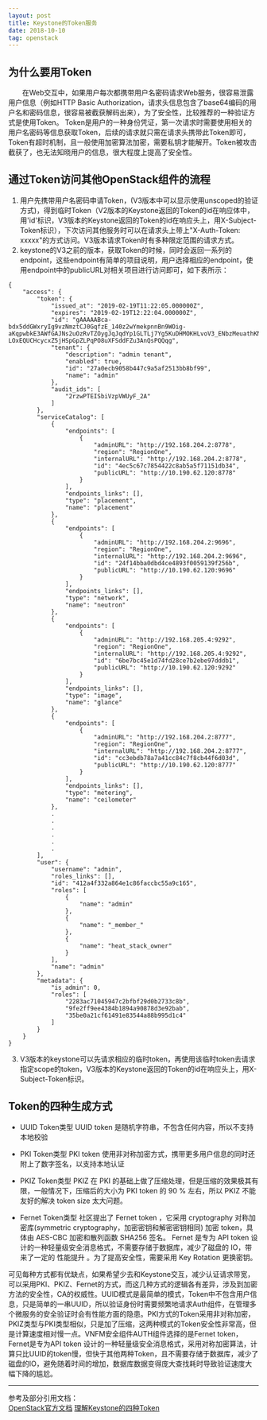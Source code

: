 ```yaml
---
layout: post
title: Keystone的Token服务
date: 2018-10-10
tag: openstack
---
```


## 为什么要用Token
&emsp;&emsp;在Web交互中，如果用户每次都携带用户名密码请求Web服务，很容易泄露用户信息（例如HTTP Basic Authorization，请求头信息包含了base64编码的用户名和密码信息，很容易被截获解码出来），为了安全性，比较推荐的一种验证方式是使用Token。
Token是用户的一种身份凭证，第一次请求时需要使用相关的用户名密码等信息获取Token，后续的请求就只需在请求头携带此Token即可，Token有超时机制，且一般使用加密算法加密，需要私钥才能解开。Token被攻击截获了，也无法知晓用户的信息，很大程度上提高了安全性。
    
## 通过Token访问其他OpenStack组件的流程    
1. 用户先携带用户名密码申请Token，(V3版本中可以显示使用unscoped的验证方式)，得到临时Token（V2版本的Keystone返回的Token的id在响应体中，用'id'标识，V3版本的Keystone返回的Token的id在响应头上，用X-Subject-Token标识），下次访问其他服务时可以在请求头上带上"X-Auth-Token: xxxxx"的方式访问。V3版本请求Token时有多种限定范围的请求方式。
2. keystone的V3之前的版本，获取Token的时候，同时会返回一系列的endpoint，这些endpoint有简单的项目说明，用户选择相应的endpoint，使用endpoint中的publicURL对相关项目进行访问即可，如下表所示：

```
{
    "access": {
        "token": {
            "issued_at": "2019-02-19T11:22:05.000000Z",
            "expires": "2019-02-19T12:22:04.000000Z",
            "id": "gAAAAABca-bdx5ddGWxryIg9vzNmztCJ0GqfzE_140z2wYmekpnnBn9WOig-aKqpwbkE3AWfGAJNs2uOzRvTZOygJqJqdYp1GLTLj7Yg5KuDHMOKHLvoV3_ENbzMeuathKN9610v-LOxEQUCHcycxZ5jHSpGpZLPqPO8uXFSddFZu3AnQsPQQqg",
            "tenant": {
                "description": "admin tenant",
                "enabled": true,
                "id": "27a0ecb9058b447c9a5af2513bb8bf99",
                "name": "admin"
            },
            "audit_ids": [
                "2rzwPTEISbiVzpVWUyF_2A"
            ]
        },
        "serviceCatalog": [
            {
                "endpoints": [
                    {
                        "adminURL": "http://192.168.204.2:8778",
                        "region": "RegionOne",
                        "internalURL": "http://192.168.204.2:8778",
                        "id": "4ec5c67c7854422c8ab5a5f71151db34",
                        "publicURL": "http://10.190.62.120:8778"
                    }
                ],
                "endpoints_links": [],
                "type": "placement",
                "name": "placement"
            },
            {
                "endpoints": [
                    {
                        "adminURL": "http://192.168.204.2:9696",
                        "region": "RegionOne",
                        "internalURL": "http://192.168.204.2:9696",
                        "id": "24f14bba0dbd4ce4893f0059139f256b",
                        "publicURL": "http://10.190.62.120:9696"
                    }
                ],
                "endpoints_links": [],
                "type": "network",
                "name": "neutron"
            },
            {
                "endpoints": [
                    {
                        "adminURL": "http://192.168.205.4:9292",
                        "region": "RegionOne",
                        "internalURL": "http://192.168.205.4:9292",
                        "id": "6be7bc45e1d74fd28ce7b2ebe97dddb1",
                        "publicURL": "http://10.190.62.120:9292"
                    }
                ],
                "endpoints_links": [],
                "type": "image",
                "name": "glance"
            },
            {
                "endpoints": [
                    {
                        "adminURL": "http://192.168.204.2:8777",
                        "region": "RegionOne",
                        "internalURL": "http://192.168.204.2:8777",
                        "id": "cc3ebdb78a7a41cc84c7f8cb44f6d03d",
                        "publicURL": "http://10.190.62.120:8777"
                    }
                ],
                "endpoints_links": [],
                "type": "metering",
                "name": "ceilometer"
            },
            .
            .
            .
            .
            .
            .
        ],
        "user": {
            "username": "admin",
            "roles_links": [],
            "id": "412a4f332a864e1c86faccbc55a9c165",
            "roles": [
                {
                    "name": "admin"
                },
                {
                    "name": "_member_"
                },
                {
                    "name": "heat_stack_owner"
                }
            ],
            "name": "admin"
        },
        "metadata": {
            "is_admin": 0,
            "roles": [
                "2283ac71045947c2bfbf29d0b2733c8b",
                "9fe2ff9ee4384b1894a90878d3e92bab",
                "35be0a21cf61491e83544a88b995d1c4"
            ]
        }
    }
}
```
3. V3版本的keystone可以先请求相应的临时token，再使用该临时token去请求指定scope的token，V3版本的Keystone返回的Token的id在响应头上，用X-Subject-Token标识。
  
## Token的四种生成方式
- UUID Token类型
UUID token 是随机字符串，不包含任何内容，所以不支持本地校验

- PKI Token类型
PKI token 使用非对称加密方式，携带更多用户信息的同时还附上了数字签名，以支持本地认证

- PKIZ Token类型
PKIZ 在 PKI 的基础上做了压缩处理，但是压缩的效果极其有限，一般情况下，压缩后的大小为 PKI token 的 90 % 左右，所以 PKIZ 不能友好的解决 token size 太大问题。

- Fernet Token类型
社区提出了 Fernet token ，它采用 cryptography 对称加密库(symmetric cryptography，加密密钥和解密密钥相同) 加密 token，具体由 AES-CBC 加密和散列函数 SHA256 签名。 Fernet 是专为 API token 设计的一种轻量级安全消息格式，不需要存储于数据库，减少了磁盘的 IO，带来了一定的 性能提升 。为了提高安全性，需要采用 Key Rotation 更换密钥。

可见每种方式都有优缺点，如果希望少去和Keystone交互，减少认证请求带宽，可以采用PKI、PKIZ、Fernet的方式，而这几种方式的逻辑各有差异，涉及到加密方法的安全性，CA的权威性。UUID模式是最简单的模式，Token中不包含用户信息，只是简单的一串UUID，所以验证身份时需要频繁地请求Auth组件，在管理多个微服务的安全验证时会有性能方面的隐患。PKI方式的Token采用非对称加密，PKIZ类型与PKI类型相似，只是加了压缩，这两种模式的Token安全性非常高，但是计算速度相对慢一点。VNFM安全组件AUTH组件选择的是Fernet token，Fernet是专为API token 设计的一种轻量级安全消息格式，采用对称加密算法，计算只比UUID的token慢，但快于其他两种Token，且不需要存储于数据库，减少了磁盘的IO，避免随着时间的增加，数据库数据变得庞大查找耗时导致验证速度大幅下降的尴尬。

------------------------------------------------------------------
参考及部分引用文档：     
<a href="https://docs.openstack.org" target="_blank">OpenStack官方文档</a>
<a href="https://baijiahao.baidu.com/s?id=1574064596917586&wfr=spider&for=pc" target="_blank">理解Keystone的四种Token</a>
 
